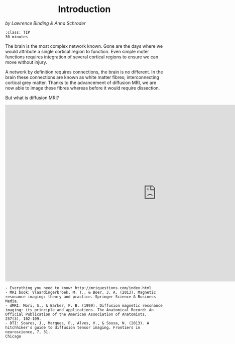 # Introduction
_by Lawrence Binding & Anna Schroder_


```{admonition} Estimated Time 
:class: TIP
30 minutes
```

The brain is the most complex network known. Gone are the days where we would attribute a single cortical region to function. Even simple moter functions requires integration of several cortical regions to ensure we can move without injury. 

A network by definition requires connections, the brain is no different. In the brain these connections are known as white matter fibres; interconnecting cortical grey matter. Thanks to the advancement of diffusion MRI, we are now able to image these fibres whereas before it would require dissection. 

But what is diffusion MRI? 

<div class="iframe-container">
<iframe src="https://docs.google.com/presentation/d/e/2PACX-1vTMOOztW0kApto64Xd9SXHtlBggIsLIJJf6MT4Wrbl9vOkhdWGQX8uAEu7ZDh2BmEn7a5qrR7v0PtJX/embed?start=false&loop=false&delayms=3000" frameborder="0" width="960" height="562" allowfullscreen="true" mozallowfullscreen="true" webkitallowfullscreen="true"></iframe>
</div>


<style>
  .iframe-container {
		text-align:center;
  		width:100%;
  }
</style>

<style>
h1 {text-align: center;}
</style>


```{admonition} Further reading
- Everything you need to know: http://mriquestions.com/index.html
- MRI book: Vlaardingerbroek, M. T., & Boer, J. A. (2013). Magnetic resonance imaging: theory and practice. Springer Science & Business Media.
- dMRI: Mori, S., & Barker, P. B. (1999). Diffusion magnetic resonance imaging: its principle and applications. The Anatomical Record: An Official Publication of the American Association of Anatomists, 257(3), 102-109.
- DTI: Soares, J., Marques, P., Alves, V., & Sousa, N. (2013). A hitchhiker's guide to diffusion tensor imaging. Frontiers in neuroscience, 7, 31.
Chicago	
```


